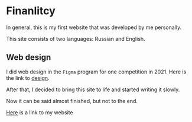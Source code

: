 # Finanlitcy

In general, this is my first website that was developed by me personally.

This site consists of two languages: Russian and English.

## Web design

I did web design in the `Figma` program for one competition in 2021.
Here is the link to [design](https://www.figma.com/file/JxglVsaWSq3ywesBGlYRkP/Finanlitcy?node-id=0%3A1).

After that, I decided to bring this site to life and started writing it slowly.

Now it can be said almost finished, but not to the end.

[Here](https://skvidos.github.io/Finanlitcy/index.html) is a link to my website
